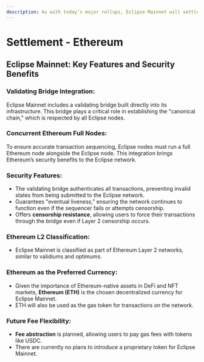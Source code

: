 ```yaml
---
description: As with today’s major rollups, Eclipse Mainnet will settle to Ethereum.
---
```


# Settlement - Ethereum

## **Eclipse Mainnet: Key Features and Security Benefits**

### **Validating Bridge Integration**:

Eclipse Mainnet includes a validating bridge built directly into its infrastructure. This bridge plays a critical role in establishing the "canonical chain," which is respected by all Eclipse nodes.

### **Concurrent Ethereum Full Nodes**:

To ensure accurate transaction sequencing, Eclipse nodes must run a full Ethereum node alongside the Eclipse node. This integration brings Ethereum’s security benefits to the Eclipse network.

### **Security Features**:

* The validating bridge authenticates all transactions, preventing invalid states from being submitted to the Eclipse network.
* Guarantees "eventual liveness," ensuring the network continues to function even if the sequencer fails or attempts censorship.
* Offers **censorship resistance**, allowing users to force their transactions through the bridge even if Layer 2 censorship occurs.

### **Ethereum L2 Classification**:

* Eclipse Mainnet is classified as part of Ethereum Layer 2 networks, similar to validiums and optimums.

### **Ethereum as the Preferred Currency**:

* Given the importance of Ethereum-native assets in DeFi and NFT markets, **Ethereum (ETH)** is the chosen decentralized currency for Eclipse Mainnet.
* ETH will also be used as the gas token for transactions on the network.

### **Future Fee Flexibility**:

* **Fee abstraction** is planned, allowing users to pay gas fees with tokens like USDC.
* There are currently no plans to introduce a proprietary token for Eclipse Mainnet.
